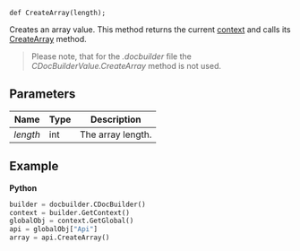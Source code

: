 `def CreateArray(length);`

Creates an array value. This method returns the current [context](../../CDocBuilderContext/index.md) and calls its [CreateArray](../../CDocBuilderContext/CreateArray/index.md) method.

> Please note, that for the *.docbuilder* file the *CDocBuilderValue.CreateArray* method is not used.

## Parameters

| Name     | Type | Description       |
| -------- | ---- | ----------------- |
| *length* | int  | The array length. |

## Example

**Python**

``` py
builder = docbuilder.CDocBuilder()
context = builder.GetContext()
globalObj = context.GetGlobal()
api = globalObj["Api"]
array = api.CreateArray()
```
